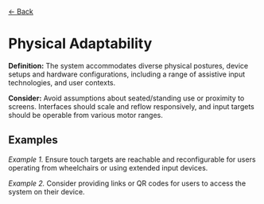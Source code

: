 [← Back](../adaptability_freedom-of-user-control.md)

# Physical Adaptability

**Definition:** The system accommodates diverse physical postures, device setups and hardware configurations, including a range of assistive input technologies, and user contexts. 

**Consider:** Avoid assumptions about seated/standing use or proximity to screens. Interfaces should scale and reflow responsively, and input targets should be operable from various motor ranges.

## Examples
_Example 1._ Ensure touch targets are reachable and reconfigurable for users operating from wheelchairs or using extended input devices.

_Example 2._ Consider providing links or QR codes for users to access the system on their device.

